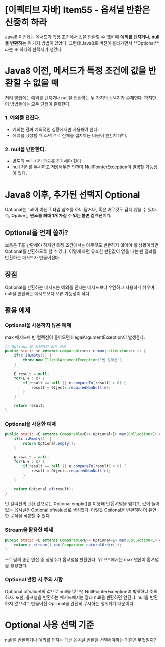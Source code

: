 # [이펙티브 자바] Item55 - 옵셔널 반환은 신중히 하라

Java8 이전에는 메서드가 특정 조건에서 값을 반환할 수 없을 때 **예외를 던지거나**, **null을 반환하는** 두 가지 방법이 있었다. 그런데 Java8로 버전이 올라가면서 **Optional<T>**라는 또 하나의 선택지가 생겼다.

# Java8 이전, 메서드가 특정 조건에 값을 반환할 수 없을 때

처리 방법에는 예외를 던지거나 null을 반환하는 두 가지의 선택지가 존재한다. 하지만 이 방법들에는 모두 단점이 존재한다. 

### 1. 예외를 던진다.

- 예외는 진짜 예외적인 상황에서만 사용해야 한다.
- 예외를 생성할 때 스택 추적 전체를 캡처하는 비용이 만만치 않다.

### 2. null을 반환한다.

- 별도의 null 처리 코드를 추가해야 한다.
- null 처리를 무시하고 저장해두면 언젠가 NullPointerException이 발생할 가능성이 있다.

# Java8 이후, 추가된 선택지 Optional<T>

Optional<T>는 null이 아닌 T 타입 참조를 하나 담거나, 혹은 아무것도 담지 않을 수 있다. 즉, Option<T>는 **원소를 최대 1개 가질 수 있는 불변 컬렉션**이다.

## Optional을 언제 쓸까?

보통은 T를 반환해야 하지만 특정 조건에서는 아무것도 반환하지 않아야 할 상황이라면 Optional<T>를 반환하도록 할 수 있다. 이렇게 하면 유효한 반환값이 없을 때는 빈 결과를 반환하는 메서드가 만들어진다.

## 장점

Optional을 반환하는 메서드는 예외를 던지는 메서드보다 유연하고 사용하기 쉬우며, null을 반환하는 메서드보다 오류 가능성이 적다.

## 활용 예제

### **Optional을 사용하지 않은 예제**

max 메서드에 빈 컬렉션이 들어오면 IllegalArgumentException이 발생한다.

```java
// Optional을 사용하지 않은 코드
public static <E extends Comparable<E>> E max(Collection<E> c) {
    if(c.isEmpty()) {
        throw new IllegalArgumentException("빈 컬렉션");
    }
    
    E result = null;
    for(E e : c) {
        if(result == null || e.compareTo(result) > 0) {
            result = Objects.requiredNonNull(e);
        }
    }
    
    return result;
}
```

### Optional을 사용한 예제

```java
public static <E extends Comparable<E>> Optional<E> max(Collection<E> c) {
    if(c.isEmpty()) {
        return Optional.empty();
    }
    
    E result = null;
    for(E e : c) {
        if(result == null || e.compareTo(result) > 0) {
            result = Objects.requiredNonNull(e);
        }
    }
    
    return Optional.of(result);
}
```

빈 컬렉션의 반환 값으로는 Optional.empty()를 이용해 빈 옵셔널을 넘기고, 값이 들어있는 옵셔널은 Optional.of(value)로 생성했다. 이렇듯 Optional을 반환하여 더 유연한 로직을 작성할 수 있다.

### Stream을 활용한 예제

```java
public static <E extends Comparable<E>> Optional<E> max(Collection<E> c) {
    return c.stream().max(Comparator.naturalOrder());
}
```

스트림의 종단 연산 중 상당수가 옵셔널을 반환한다. 위 코드에서는 max 연산이 옵셔널을 생성한다.

### Optional 반환 시 주의 사항

Optional.of(value)의 값으로 null을 넣으면 NullPointerException이 발생하니 주의하자. 또한, 옵셔널을 반환하는 메서드에서는 절대 null을 반환하면 안된다. null을 반환하지 않으려고 만들어진 Optional을 완전히 무시하는 행위이기 때문이다.

# Optional 사용 선택 기준

null을 반환하거나 예외를 던지는 대신 옵셔널 반환을 선택해야하는 기준은 무엇일까?